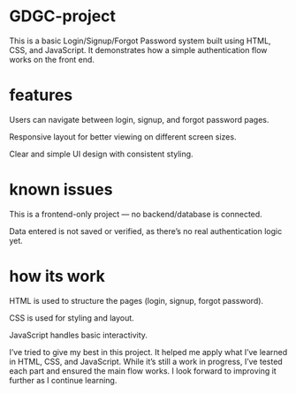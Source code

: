 # GDGC-project
This is a basic Login/Signup/Forgot Password system built using HTML, CSS, and JavaScript. It demonstrates how a simple authentication flow works on the front end.
# features
Users can navigate between login, signup, and forgot password pages.

Responsive layout for better viewing on different screen sizes.

Clear and simple UI design with consistent styling.
# known issues
This is a frontend-only project — no backend/database is connected.

Data entered is not saved or verified, as there’s no real authentication logic yet.
# how its work
HTML is used to structure the pages (login, signup, forgot password).

CSS is used for styling and layout.

JavaScript handles basic interactivity.

I’ve tried to give my best in this project. It helped me apply what I’ve learned in HTML, CSS, and JavaScript. While it’s still a work in progress, I’ve tested each part and ensured the main flow works. I look forward to improving it further as I continue learning.
